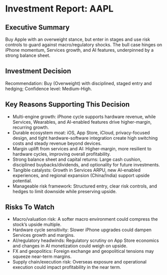 # Investment Report: AAPL
## Executive Summary
Buy Apple with an overweight stance, but enter in stages and use risk controls to guard against macro/regulatory shocks. The bull case hinges on iPhone momentum, Services growth, and AI features, underpinned by a strong balance sheet.

## Investment Decision
Recommendation: Buy (Overweight) with disciplined, staged entry and hedging; Confidence level: Medium-High.

## Key Reasons Supporting This Decision
- Multi-engine growth: iPhone cycle supports hardware revenue, while Services, Wearables, and AI-enabled features drive higher-margin, recurring growth.
- Durable ecosystem moat: iOS, App Store, iCloud, privacy-focused design, and tight hardware-software integration create high switching costs and steady revenue beyond devices.
- Margin uplift from services and AI: Higher-margin, more resilient to hardware cycles, improving overall profitability.
- Strong balance sheet and capital returns: Large cash cushion, disciplined buybacks/dividends, and optionality for future investments.
- Tangible catalysts: Growth in Services ARPU, new AI-enabled experiences, and regional expansion (China/India) support upside potential.
- Manageable risk framework: Structured entry, clear risk controls, and hedges to limit downside while preserving upside.

## Risks To Watch
- Macro/valuation risk: A softer macro environment could compress the stock’s upside multiple.
- Hardware cycle sensitivity: Slower iPhone upgrades could dampen Services growth and margins.
- AI/regulatory headwinds: Regulatory scrutiny on App Store economics and changes in AI monetization could weigh on upside.
- FX and geopolitics: Foreign exchange and geopolitical tensions may squeeze near-term margins.
- Supply chain/execution risk: Overseas exposure and operational execution could impact profitability in the near term.